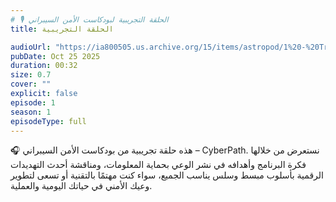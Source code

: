 ```yaml
---
# 🎙️ الحلقة التجريبية لبودكاست الأمن السيبراني
title: الحلقة التجريبية

audioUrl: "https://ia800505.us.archive.org/15/items/astropod/1%20-%20Trailer%20with%20BG%20%28enhanced%29.ogg"
pubDate: Oct 25 2025
duration: 00:32
size: 0.7
cover: ""
explicit: false
episode: 1
season: 1
episodeType: full
---
```


🎧 هذه حلقة تجريبية من بودكاست الأمن السيبراني – CyberPath.
نستعرض من خلالها فكرة البرنامج وأهدافه في نشر الوعي بحماية المعلومات،
ومناقشة أحدث التهديدات الرقمية بأسلوب مبسط وسلس يناسب الجميع،
سواء كنت مهتمًا بالتقنية أو تسعى لتطوير وعيك الأمني في حياتك اليومية والعملية.
